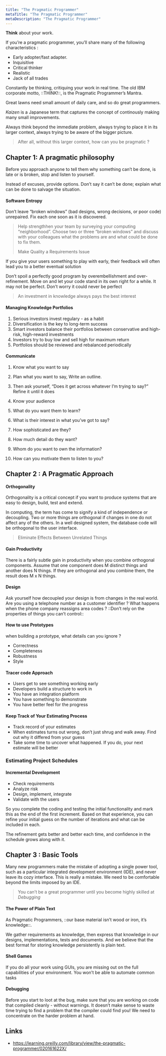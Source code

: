 ```yaml
---
title: "The Pragmatic Programmer"
metaTitle: "The Pragmatic Programmer"
metaDescription: "The Pragmatic Programmer"
---
```


**Think** about your work.

If you’re a pragmatic programmer, you’ll share many of the following characteristics :

-	Early adopter/fast adapter.
-	Inquisitive
-	Critical thinker
-	Realistic
-	Jack of all trades

Constantly be thinking, critiquing your work in real time. The old IBM corporate motto, ::THINK!::, is the Pragmatic Programmer’s Mantra.

Great lawns need small amount of daily care, and so do great programmers.

*Kaizen* is a Japanese term that captures the concept of continously making many small improvements.

Always think beyond the immediate problem, always trying to place it in its larger context, always trying to be aware of the bigger picture.

> After all, without this larger context, how can you be pragmatic ?

Chapter 1: A pragmatic philosophy
---------------------------------

Before you approach anyone to tell them why something can’t be done, is late or is broken, stop and listen to yourself.

Instead of excuses, provide options. Don’t say it can’t be done; explain what can be done to salvage the situation.

#### Software Entropy

Don’t leave “broken windows” (bad designs, wrong decisions, or poor code) unrepaired. Fix each one soon as it is discovered.

> Help strengthhen your team by surveying your computing “neighborhood”. Choose two or three “broken windows” and discuss with your colleagues what the problems are and what could be done to fix them.
>
> Make Quality a Requirements Issue

If you give your users something to play with early, their feedback will often lead you to a better eventual solution

Don’t spoil a perfectly good program by overembellishment and over-refinement. Move on and let your code stand in its own right for a while. It may not be perfect. Don’t worry it could never be perfect

> An investment in knowledge always pays the best interest

#### Managing Knowledge Portfolios

1.	Serious investors invest regulary - as a habit
2.	Diversification is the key to long-term success
3.	Smart investors balance their portfolios between conservative and high-risk, high-reward investments
4.	Investors try to buy low and sell high for maximum return
5.	Portfolios should be reviewed and rebalanced periodically

#### Communicate

1.	Know what you want to say
2.	Plan what you want to say, Write an outline.
3.	Then ask yourself, “Does it get across whatever I’m trying to say?” Refine it until it does

4.	Know your audience

5.	What do you want them to learn?

6.	What is their interest in what you’ve got to say?

7.	How sophisticated are they?

8.	How much detail do they want?

9.	Whom do you want to own the information?

10.	How can you motivate them to listen to you?

Chapter 2 : A Pragmatic Approach
--------------------------------

#### Orthogonality

Orthogonality is a critical concept if you want to produce systems that are easy to design, build, test and extend.

In computing, the term has come to signify a kind of independence or decoupling. Two or more things are orthogonal if changes in one do not affect any of the others. In a well designed system, the database code will be orthogonal to the user interface.

> Eliminate Effects Between Unrelated Things

#### Gain Productivity

There is a fairly subtle gain in productivity when you combine orthogonal components. Assume that one component does M distinct things and another does N things. If they are orthogonal and you combine them, the result does M x N things.

#### Design

Ask yourself how decoupled your design is from changes in the real world. Are you using a telephone number as a customer identifier ? What happens when the phone company reassigns area codes ? ::Don’t rely on the properties of things you can’t control::

#### How to use Prototypes

when building a prototype, what details can you ignore ?

-	Correctness
-	Completeness
-	Robustness
-	Style

#### Tracer code Approach

-	Users get to see something working early
-	Developers build a structure to work in
-	You have an integration platform
-	You have something to demonstrate
-	You have better feel for the progress

#### Keep Track of Your Estimating Process

-	Track record of your estimates
-	When estimates turns out wrong, don’t just shrug and walk away. Find out why it differed from your guess
-	Take some time to uncover what happened. If you do, your next estimate will be better

### Estimating Project Schedules

#### Incremental Development

-	Check requirements
-	Analyze risk
-	Design, implement, integrate
-	Validate with the users

So you complete the coding and testing the initial functionality and mark this as the end of the first increment. Based on that experience, you can refine your initial guess on the number of iterations and what can be included in each.

The refinement gets better and better each time, and confidence in the schedule grows along with it.

Chapter 3 : Basic Tools
-----------------------

Many new programmers make the mistake of adopting a single power tool, such as a particular integrated development environment (IDE), and never leave its cozy interface. This is really a mistake. We need to be comfortable beyond the limits imposed by an IDE.

> You can’t be a great programmer until you become highly skilled at *Debugging*

#### The Power of Plain Text

As Pragmatic Programmers, ::our base material isn’t wood or iron, it’s knowledge::.

We gather requirements as knowledge, then express that knowledge in our designs, implementations, tests and documents. And we believe that the best format for storing knowledge persistently is plain text.

#### Shell Games

If you do all your work using GUIs, you are missing out on the full capabilities of your environment. You won’t be able to automate common tasks

#### Debugging

Before you start to loot at the bug, make sure that you are working on code that compiled cleanly - without warnings. It doesn’t make sense to waste time trying to find a problem that the compiler could find you! We need to concentrate on the harder problem at hand.

Links
---

* https://learning.oreilly.com/library/view/the-pragmatic-programmer/020161622X/
